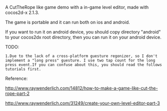 A CutTheRope like game demo with a in-game level editor,  made with cocos2d-x 2.1.3.

The game is portable and it can run both on ios and android.

If you want to run it on android device, you should copy directory "android"
to your cocos2dx root directory, then you can run it on your android device.


TODO:

    1.Due to the lack of a cross-platform guesture regonizer, so I don't implement a "long press" guesture. I use two tap count for the long press event.If you can confuse about this, you should read the follows tutorials first.

    




Reference:

http://www.raywenderlich.com/14812/how-to-make-a-game-like-cut-the-rope-part-2

http://www.raywenderlich.com/31249/create-your-own-level-editor-part-3
